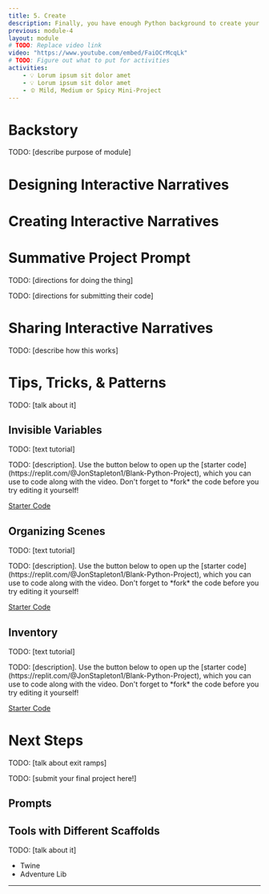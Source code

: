 ```yaml
---
title: 5. Create
description: Finally, you have enough Python background to create your interactive narratives! This module covers some basic ideas, patterns, and strategies for designing and creating interactive narratives, along with tips for scaffolding student engagement with interactive narratives.
previous: module-4
layout: module
# TODO: Replace video link
video: "https://www.youtube.com/embed/FaiOCrMcqLk"
# TODO: Figure out what to put for activities
activities:
    - 💡 Lorum ipsum sit dolor amet
    - 💡 Lorum ipsum sit dolor amet
    - 🫑 Mild, Medium or Spicy Mini-Project
---
```


<script>
    import Callout from '$lib/components/Callout.svelte';
    import VideoModule from '$lib/components/VideoModule.svelte';
    import Prompt from '$lib/components/Prompt.svelte';
    import ReplitEmbed from '$lib/components/ReplitEmbed.svelte';
    import ReplitEmbedGenerator from '$lib/components/ReplitEmbedGenerator.svelte';
    import {base} from '$app/paths';
    import Steps from '$lib/components/Steps.svelte';
    import Markdown from '$lib/components/Steps.svelte';
</script>

# Backstory

TODO: [describe purpose of module]

# Designing Interactive Narratives

# Creating Interactive Narratives

# Summative Project Prompt

TODO: [directions for doing the thing]

TODO: [directions for submitting their code]

# Sharing Interactive Narratives

TODO: [describe how this works]

<ReplitEmbedGenerator />

# Tips, Tricks, & Patterns

TODO: [talk about it]

## Invisible Variables

TODO: [text tutorial]

<VideoModule title="Invisible Variables" video="https://www.youtube.com/embed/FaiOCrMcqLk">
TODO: [description]. Use the button below to open up the [starter code](https://replit.com/@JonStapleton1/Blank-Python-Project), which you can use to code along with the video. Don't forget to *fork* the code before you try editing it yourself!

<a href="https://replit.com/@JonStapleton1/Blank-Python-Project" class='button is-fullwidth my-5'>Starter Code</a>
</VideoModule>

## Organizing Scenes

TODO: [text tutorial]

<VideoModule title="Organizing Scenes" video="https://www.youtube.com/embed/FaiOCrMcqLk">
TODO: [description]. Use the button below to open up the [starter code](https://replit.com/@JonStapleton1/Blank-Python-Project), which you can use to code along with the video. Don't forget to *fork* the code before you try editing it yourself!

<a href="https://replit.com/@JonStapleton1/Blank-Python-Project" class='button is-fullwidth my-5'>Starter Code</a>
</VideoModule>

## Inventory

TODO: [text tutorial]

<VideoModule title="Inventory" video="https://www.youtube.com/embed/FaiOCrMcqLk">
TODO: [description]. Use the button below to open up the [starter code](https://replit.com/@JonStapleton1/Blank-Python-Project), which you can use to code along with the video. Don't forget to *fork* the code before you try editing it yourself!

<a href="https://replit.com/@JonStapleton1/Blank-Python-Project" class='button is-fullwidth my-5'>Starter Code</a>
</VideoModule>

# Next Steps

TODO: [talk about exit ramps]

TODO: [submit your final project here!]

## Prompts

## Tools with Different Scaffolds

TODO: [talk about it]

* Twine
* Adventure Lib

----